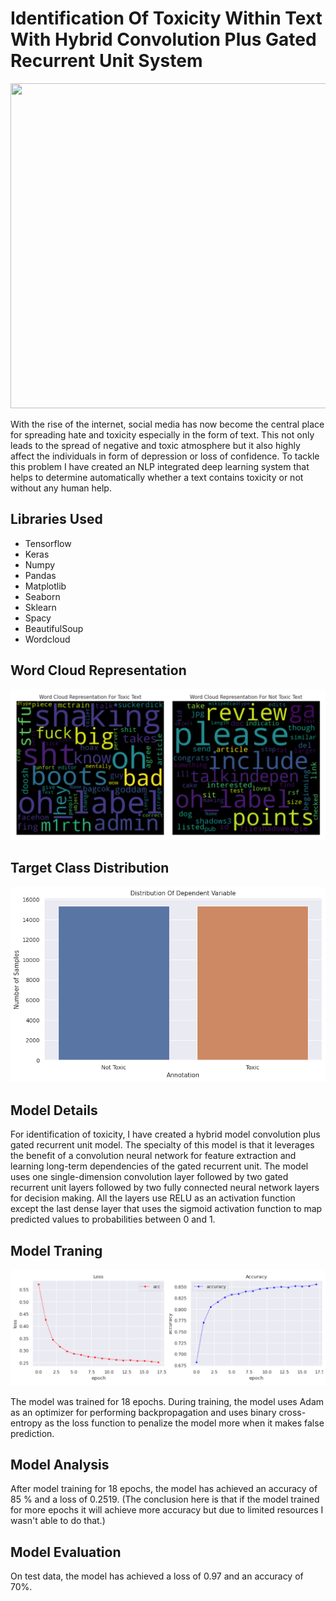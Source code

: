 # Identification Of Toxicity Within Text With Hybrid Convolution Plus Gated Recurrent Unit System
<img src="https://www.e-medine.org/wp-content/uploads/2019/12/e-Medine-Europe-Hate-Speech_sito-1400x760px.jpg" width="950" height="520">
<p>With the rise of the internet, social media has now become the central place for spreading hate and toxicity especially in the form of text. This not only leads to the spread of negative and toxic atmosphere but it also highly affect the individuals in form of depression or loss of confidence. To tackle this problem I have created an NLP integrated deep learning system that helps to determine automatically whether a text contains toxicity or not without any human help.</p>
<h2>Libraries Used</h2>
<ul>
  <li>Tensorflow</li>
  <li>Keras</li>
  <li>Numpy</li>
  <li>Pandas </li>
  <li>Matplotlib</li>
  <li>Seaborn</li>
  <li>Sklearn</li>
  <li>Spacy</li>
  <li>BeautifulSoup</li>
  <li>Wordcloud</li>
</ul>
<h2>Word Cloud Representation</h2>
<p align="center">
<img src="https://github.com/NavinBondade/Identification-Of-Toxicity-Within-Text/blob/main/Graphs%20&%20Pictures/word%20cloud.png?raw=true" alt="wordcloud_representation" >
</p>  
<h2>Target Class Distribution</h2>
<img src="https://github.com/NavinBondade/Identification-Of-Toxicity-Within-Text/blob/main/Graphs%20&%20Pictures/Distribution%20Of%20Dependent%20Variable.png?raw=true" >
<h2>Model Details</h2>
<p>For identification of toxicity, I have created a hybrid model convolution plus gated recurrent unit model. The specialty of this model is that it leverages the benefit of a convolution neural network for feature extraction and learning long-term dependencies of the gated recurrent unit. The model uses one single-dimension convolution layer followed by two gated recurrent unit layers followed by two fully connected neural network layers for decision making. All the layers use RELU as an activation function except the last dense layer that uses the sigmoid activation function to map predicted values to probabilities between 0 and 1.</p>
<h2>Model Traning</h2>
<img src="https://github.com/NavinBondade/Identification-Of-Toxicity-Within-Text/blob/main/Graphs%20%26%20Pictures/Loss%20and%20Accuracy%20Combine.png" alt="loss_accuracy">
<p>The model was trained for 18 epochs. During training, the model uses Adam as an optimizer for performing backpropagation and uses binary cross-entropy as the loss function to penalize the model more when it makes false prediction.</p>
<h2>Model Analysis</h2>
<p>After model training for 18 epochs, the model has achieved an accuracy of 85 % and a loss of 0.2519. (The conclusion here is that if the model trained for more epochs it will achieve more accuracy but due to limited resources I wasn't able to do that.)</p>
<h2>Model Evaluation</h2>
On test data, the model has achieved a loss of 0.97 and an accuracy of 70%.
